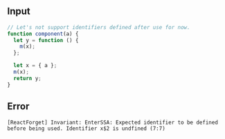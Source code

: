 
## Input

```javascript
// Let's not support identifiers defined after use for now.
function component(a) {
  let y = function () {
    m(x);
  };

  let x = { a };
  m(x);
  return y;
}

```


## Error

```
[ReactForget] Invariant: EnterSSA: Expected identifier to be defined before being used. Identifier x$2 is undfined (7:7)
```
          
      